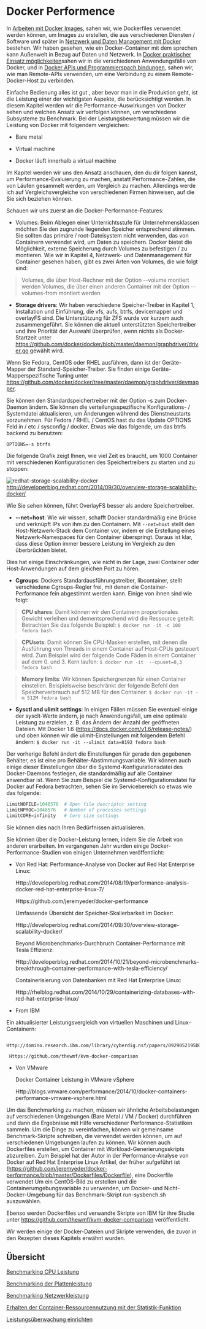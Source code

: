 # Docker Performence

In [Arbeiten mit Docker Images](../docker-arbeiten-mit-docker-images), sahen wir, wie Dockerfiles verwendet werden können, um Images zu erstellen, die aus verschiedenen Diensten / Software und später in [Netzwerk und Daten Management mit Docker](../docker-daten-mgmnt) bestehen. Wir haben gesehen, wie ein Docker-Container mit dem sprechen kann Außenwelt in Bezug auf Daten und Netzwerk. In [Docker praktischer Einsatz möglichkeiten](../docker-praktischer-einsatz)sahen wir in die verschiedenen Anwendungsfälle von Docker, und in [Docker APIs und Programmierspach bindungen](../docker-api-programmierung), sahen wir, wie man Remote-APIs verwenden, um eine Verbindung zu einem Remote-Docker-Host zu verbinden.

Einfache Bedienung alles ist gut , aber bevor man in die Produktion geht, ist die Leistung einer der wichtigsten Aspekte, die berücksichtigt werden. In diesem Kapitel werden wir die Performance-Auswirkungen von Docker sehen und welchen Ansatz wir verfolgen können, um verschiedene Subsysteme zu Benchmark. 
Bei der Leistungsbewertung müssen wir die Leistung von Docker mit folgendem vergleichen:

* Bare metal

* Virtual machine

* Docker läuft innerhalb a virtual machine

Im Kapitel werden wir uns den Ansatz anschauen, den du dir folgen kannst, um Performance-Evaluierung zu machen, anstatt Performance-Zahlen, die von Läufen gesammelt werden, um Vergleich zu machen. Allerdings werde ich auf Vergleichsvergleiche von verschiedenen Firmen hinweisen, auf die Sie sich beziehen können.

Schauen wir uns zuerst an die Docker-Performance-Features:

* Volumes: Beim Ablegen einer Unterrichtsstufe für Unternehmensklassen möchten Sie den zugrunde liegenden Speicher entsprechend stimmen. Sie sollten das primäre / root-Dateisystem nicht verwenden, das von Containern verwendet wird, um Daten zu speichern. Docker bietet die Möglichkeit, externe Speicherung durch Volumes zu befestigen / zu montieren. Wie wir in Kapitel 4, Netzwerk- und Datenmanagement für Container gesehen haben, gibt es zwei Arten von Volumes, die wie folgt sind:

> Volumes, die über Host-Rechner mit der Option --volume montiert werden
> Volumes, die über einen anderen Container mit der Option --volumes-from montiert werden

* **Storage drivers**: Wir haben verschiedene Speicher-Treiber in Kapitel 1, Installation und Einführung, die vfs, aufs, btrfs, devicemapper und overlayFS sind. Die Unterstützung für ZFS wurde vor kurzem auch zusammengeführt. Sie können die aktuell unterstützten Speichertreiber und ihre Priorität der Auswahl überprüfen, wenn nichts als Docker-Startzeit unter https://github.com/docker/docker/blob/master/daemon/graphdriver/driver.go gewählt wird.

Wenn Sie Fedora, CentOS oder RHEL ausführen, dann ist der Geräte-Mapper der Standard-Speicher-Treiber. Sie finden einige Geräte-Mapperspezifische Tuning unter https://github.com/docker/docker/tree/master/daemon/graphdriver/devmapper.

Sie können den Standardspeichertreiber mit der Option -s zum Docker-Daemon ändern. Sie können die verteilungsspezifische Konfigurations- / Systemdatei aktualisieren, um Änderungen während des Dienstneustarts vorzunehmen. Für Fedora / RHEL / CentOS hast du das Update OPTIONS Feld in / etc / sysconfig / docker. Etwas wie das folgende, um das btrfs backend zu benutzen:

`OPTIONS=-s btrfs`

Die folgende Grafik zeigt Ihnen, wie viel Zeit es braucht, um 1000 Container mit verschiedenen Konfigurationen des Speichertreibers zu starten und zu stoppen:

![redhat-storage-scalability-docker](https://www.packtpub.com/graphics/9781788297615/graphics/4862OS_07_01.jpg)
http://developerblog.redhat.com/2014/09/30/overview-storage-scalability-docker/

Wie Sie sehen können, führt OverlayFS besser als andere Speichertreiber.

* **--net=host**: Wie wir wissen, schafft Docker standardmäßig eine Brücke und verknüpft IPs von ihm zu den Containern. Mit `--net=host` stellt den Host-Netzwerk-Stack dem Container vor, indem er die Erstellung eines Netzwerk-Namespaces für den Container überspringt. Daraus ist klar, dass diese Option immer bessere Leistung im Vergleich zu den überbrückten bietet.

Dies hat einige Einschränkungen, wie nicht in der Lage, zwei Container oder Host-Anwendungen auf dem gleichen Port zu hören.

* **Cgroups**: Dockers Standardausführungstreiber, libcontainer, stellt verschiedene Cgroups-Regler frei, mit denen die Container-Performance fein abgestimmt werden kann. Einige von ihnen sind wie folgt:

> **CPU shares**: Damit können wir den Containern proportionales Gewicht verleihen und dementsprechend wird die Ressource geteilt. Betrachten Sie das folgende Beispiel:
> `$ docker run -it -c 100 fedora bash`

> **CPUsets**: Damit können Sie CPU-Masken erstellen, mit denen die Ausführung von Threads in einem Container auf Host-CPUs gesteuert wird. Zum Beispiel wird der folgende Code Fäden in einem Container auf dem 0. und 3. Kern laufen:
> `$ docker run -it  --cpuset=0,3 fedora bash`

> **Memory limits**: Wir können Speichergrenzen für einen Container einstellen. Beispielsweise beschränkt der folgende Befehl den Speicherverbrauch auf 512 MB für den Container:
> `$ docker run -it -m 512M fedora bash`

* **Sysctl and ulimit settings**: In einigen Fällen müssen Sie eventuell einige der sysclt-Werte ändern, je nach Anwendungsfall, um eine optimale Leistung zu erzielen, z. B. das Ändern der Anzahl der geöffneten Dateien. Mit Docker 1.6 (https://docs.docker.com/v1.6/release-notes/) und oben können wir die ulimit-Einstellungen mit folgendem Befehl ändern:
  `$ docker run -it --ulimit data=8192 fedora bash`

Der vorherige Befehl ändert die Einstellungen für gerade den gegebenen Behälter, es ist eine pro Behälter-Abstimmungsvariable. Wir können auch einige dieser Einstellungen über die Systemd-Konfigurationsdatei des Docker-Daemons festlegen, die standardmäßig auf alle Container anwendbar ist. Wenn Sie zum Beispiel die Systemd-Konfigurationsdatei für Docker auf Fedora betrachten, sehen Sie im Servicebereich so etwas wie das folgende:

```s
LimitNOFILE=1048576  # Open file descriptor setting
LimitNPROC=1048576   # Number of processes settings
LimitCORE=infinity   # Core size settings
```

Sie können dies nach Ihren Bedürfnissen aktualisieren.

Sie können über die Docker-Leistung lernen, indem Sie die Arbeit von anderen erarbeiten. Im vergangenen Jahr wurden einige Docker-Performance-Studien von einigen Unternehmen veröffentlicht:

* Von Red Hat:
  Performance-Analyse von Docker auf Red Hat Enterprise Linux:
  
     Http://developerblog.redhat.com/2014/08/19/performance-analysis-docker-red-hat-enterprise-linux-7/
  
     Https://github.com/jeremyeder/docker-performance
  
     Umfassende Übersicht der Speicher-Skalierbarkeit im Docker:
  
     Http://developerblog.redhat.com/2014/09/30/overview-storage-scalability-docker/
  
     Beyond Microbenchmarks-Durchbruch Container-Performance mit Tesla Effizienz:
  
     Http://developerblog.redhat.com/2014/10/21/beyond-microbenchmarks-breakthrough-container-performance-with-tesla-efficiency/
  
     Containerisierung von Datenbanken mit Red Hat Enterprise Linux:
  
     Http://rhelblog.redhat.com/2014/10/29/containerizing-databases-with-red-hat-enterprise-linux/

* From IBM

Ein aktualisierter Leistungsvergleich von virtuellen Maschinen und Linux-Containern:

     Http://domino.research.ibm.com/library/cyberdig.nsf/papers/0929052195DD819C85257D2300681E7B/$File/rc25482.pdf
    
     Https://github.com/thewmf/kvm-docker-comparison

* Von VMware
  
     Docker Container Leistung in VMware vSphere
  
     Http://blogs.vmware.com/performance/2014/10/docker-containers-performance-vmware-vsphere.html

Um das Benchmarking zu machen, müssen wir ähnliche Arbeitsbelastungen auf verschiedenen Umgebungen (Bare Metal / VM / Docker) durchführen und dann die Ergebnisse mit Hilfe verschiedener Performance-Statistiken sammeln. Um die Dinge zu vereinfachen, können wir gemeinsame Benchmark-Skripte schreiben, die verwendet werden können, um auf verschiedenen Umgebungen laufen zu können. Wir können auch Dockerfiles erstellen, um Container mit Workload-Generierungsskripts abzureiben. Zum Beispiel hat der Autor in der Performance-Analyse von Docker auf Red Hat Enterprise Linux Artikel, der früher aufgeführt ist (https://github.com/jeremyeder/docker-performance/blob/master/Dockerfiles/Dockerfile), eine Dockerfile verwendet Um ein CentOS-Bild zu erstellen und die Containerumgebungsvariable zu verwenden, um Docker- und Nicht-Docker-Umgebung für das Benchmark-Skript run-sysbench.sh auszuwählen.

Ebenso werden Dockerfiles und verwandte Skripte von IBM für ihre Studie unter https://github.com/thewmf/kvm-docker-comparison veröffentlicht.

Wir werden einige der Docker-Dateien und Skripte verwenden, die zuvor in den Rezepten dieses Kapitels erwähnt wurden.

## Übersicht

[Benchmarking CPU Leistung](../docker-performence-cpu)

[Benchmarking der Plattenleistung](../docker-performence-plattenleistung)

[Benchmarking Netzwerkleistung](../docker-performence-netzwerkleistung)

[Erhalten der Container-Ressourcennutzung mit der Statistik-Funktion](../docker-performence-container-ressourcennutzung)

[Leistungsüberwachung einrichten](../docker-performence-leistungsueberwachung)
